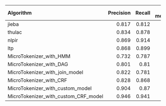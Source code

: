 | Algorithm                            |   Precision |   Recall |   F1-measure |
|:-------------------------------------|------------:|---------:|-------------:|
| jieba                                |       0.817 |    0.812 |        0.815 |
| thulac                               |       0.834 |    0.878 |        0.856 |
| nlpir                                |       0.869 |    0.914 |        0.891 |
| ltp                                  |       0.868 |    0.899 |        0.883 |
| MicroTokenizer_with_HMM              |       0.732 |    0.787 |        0.758 |
| MicroTokenizer_with_DAG              |       0.801 |    0.81  |        0.805 |
| MicroTokenizer_with_join_model       |       0.822 |    0.781 |        0.801 |
| MicroTokenizer_with_CRF              |       0.828 |    0.868 |        0.847 |
| MicroTokenizer_with_custom_model     |       0.904 |    0.87  |        0.886 |
| MicroTokenizer_with_custom_CRF_model |       0.946 |    0.941 |        0.943 |